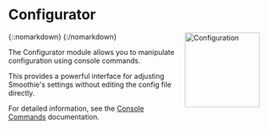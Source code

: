 # Configurator

{::nomarkdown}
<a href="/images/coding.png">
  <img src="/images/coding.png" alt="Configuration" width="150" height="150" style="float: right; margin-left: 1rem;"/>
</a>
{:/nomarkdown}

The Configurator module allows you to manipulate configuration using console commands.

This provides a powerful interface for adjusting Smoothie's settings without editing the config file directly.

For detailed information, see the [Console Commands](console-commands) documentation.
